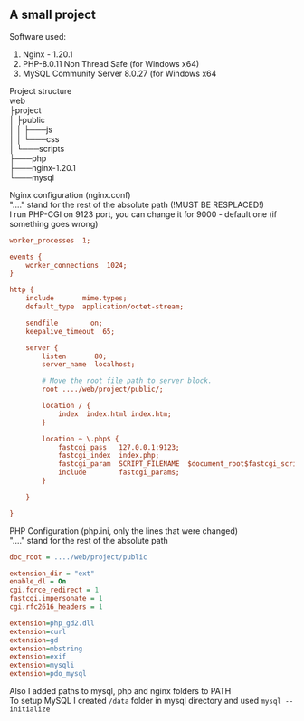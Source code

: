 <h2>A small project</h2>

Software used:
<ol>
    <li>Nginx - 1.20.1</li>
    <li>PHP-8.0.11 Non Thread Safe (for Windows x64)</li>
    <li>MySQL Community Server 8.0.27 (for Windows x64</li>
</ol>

Project structure \
web\
├project \
│   ├public \
│   │   ├───js \
│   │   └───css \
│   └───scripts \
├───php \
├───nginx-1.20.1 \
└───mysql 

Nginx configuration (nginx.conf) \
"...." stand for the rest of the absolute path (!MUST BE RESPLACED!) \
I run PHP-CGI on 9123 port, you can change it for 9000 - default one (if something goes wrong)
```ini
worker_processes  1;

events {
    worker_connections  1024;
}

http {
    include       mime.types;
    default_type  application/octet-stream;

    sendfile        on;
    keepalive_timeout  65;

    server {
        listen       80;
        server_name  localhost;

		# Move the root file path to server block.
		root ..../web/project/public/;

        location / {
            index  index.html index.htm;
        }

		location ~ \.php$ {
			fastcgi_pass   127.0.0.1:9123;
			fastcgi_index  index.php;
			fastcgi_param  SCRIPT_FILENAME  $document_root$fastcgi_script_name;
			include        fastcgi_params;
		}

    }

}
```

PHP Configuration (php.ini, only the lines that were changed) \
"...." stand for the rest of the absolute path
```ini
doc_root = ..../web/project/public

extension_dir = "ext"
enable_dl = On
cgi.force_redirect = 1
fastcgi.impersonate = 1
cgi.rfc2616_headers = 1

extension=php_gd2.dll
extension=curl
extension=gd
extension=mbstring
extension=exif     
extension=mysqli
extension=pdo_mysql
```

Also I added paths to mysql, php and nginx folders to PATH \
To setup MySQL I created `/data` folder in mysql directory and used `mysql --initialize`